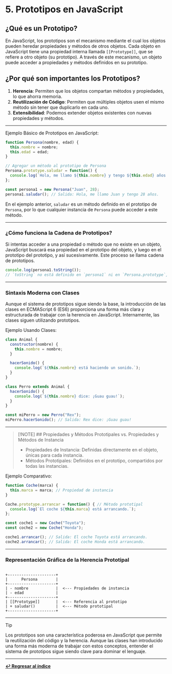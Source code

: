 
# 5. Prototipos en JavaScript

## ¿Qué es un Prototipo?

En JavaScript, los prototipos son el mecanismo mediante el cual los objetos pueden heredar propiedades y métodos de otros objetos. Cada objeto en JavaScript tiene una propiedad interna llamada `[[Prototype]]`, que se refiere a otro objeto (su prototipo). A través de este mecanismo, un objeto puede acceder a propiedades y métodos definidos en su prototipo.

## ¿Por qué son importantes los Prototipos?

1. **Herencia**: Permiten que los objetos compartan métodos y propiedades, lo que ahorra memoria.
2. **Reutilización de Código**: Permiten que múltiples objetos usen el mismo método sin tener que duplicarlo en cada uno.
3. **Extensibilidad**: Podemos extender objetos existentes con nuevas propiedades y métodos.

---
Ejemplo Básico de Prototipos en JavaScript:

```javascript
function Persona(nombre, edad) {
  this.nombre = nombre;
  this.edad = edad;
}

// Agregar un método al prototipo de Persona
Persona.prototype.saludar = function() {
  console.log(`Hola, me llamo ${this.nombre} y tengo ${this.edad} años.`);
};

const persona1 = new Persona("Juan", 28);
persona1.saludar(); // Salida: Hola, me llamo Juan y tengo 28 años.
```
En el ejemplo anterior, `saludar` es un método definido en el prototipo de `Persona`, por lo que cualquier instancia de `Persona` puede acceder a este método.

---

### ¿Cómo funciona la Cadena de Prototipos?

Si intentas acceder a una propiedad o método que no existe en un objeto, JavaScript buscará esa propiedad en el prototipo del objeto, y luego en el prototipo del prototipo, y así sucesivamente. Este proceso se llama cadena de prototipos.

```javascript
console.log(persona1.toString()); 
// `toString` no está definido en `persona1` ni en `Persona.prototype`, pero existe en `Object.prototype`
```

---
### Sintaxis Moderna con Clases

Aunque el sistema de prototipos sigue siendo la base, la introducción de las clases en ECMAScript 6 (ES6) proporciona una forma más clara y estructurada de trabajar con la herencia en JavaScript. Internamente, las clases siguen utilizando prototipos.

Ejemplo Usando Clases:

```javascript
class Animal {
  constructor(nombre) {
    this.nombre = nombre;
  }

  hacerSonido() {
    console.log(`${this.nombre} está haciendo un sonido.`);
  }
}

class Perro extends Animal {
  hacerSonido() {
    console.log(`${this.nombre} dice: ¡Guau guau!`);
  }
}

const miPerro = new Perro("Rex");
miPerro.hacerSonido(); // Salida: Rex dice: ¡Guau guau!
```
---
>[!NOTE] ## Propiedades y Métodos Prototipales vs. Propiedades y Métodos de Instancia
> - Propiedades de Instancia: Definidas directamente en el objeto, únicas para cada instancia.
> - Métodos Prototipales: Definidos en el prototipo, compartidos por todas las instancias.

Ejemplo Comparativo:

```javascript
function Coche(marca) {
  this.marca = marca; // Propiedad de instancia
}

Coche.prototype.arrancar = function() { // Método prototipal
  console.log(`El coche ${this.marca} está arrancando.`);
};

const coche1 = new Coche("Toyota");
const coche2 = new Coche("Honda");

coche1.arrancar(); // Salida: El coche Toyota está arrancando.
coche2.arrancar(); // Salida: El coche Honda está arrancando.
```

---

### Representación Gráfica de la Herencia Prototipal

```plaintext

+---------------------+
|      Persona        |
+---------------------+
| - nombre            |  <--- Propiedades de instancia
| - edad              |
+---------------------+
| [[Prototype]]       |  <--- Referencia al prototipo
| + saludar()         |  <--- Método prototipal
+---------------------+

```

---

> [!TIP]
> Los prototipos son una característica poderosa en JavaScript que permite la reutilización del código y la herencia. Aunque las clases han introducido una forma más moderna de trabajar con estos conceptos, entender el sistema de prototipos sigue siendo clave para dominar el lenguaje.

---

**[↩️ Regresar al índice](../README.md)**